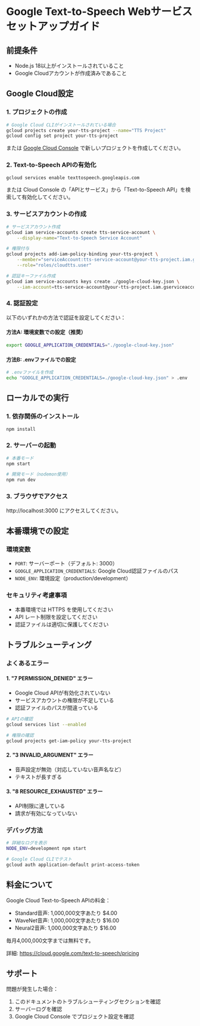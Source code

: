 # Google Text-to-Speech Webサービス セットアップガイド

## 前提条件
- Node.js 18以上がインストールされていること
- Google Cloudアカウントが作成済みであること

## Google Cloud設定

### 1. プロジェクトの作成
```bash
# Google Cloud CLIがインストールされている場合
gcloud projects create your-tts-project --name="TTS Project"
gcloud config set project your-tts-project
```

または [Google Cloud Console](https://console.cloud.google.com/) で新しいプロジェクトを作成してください。

### 2. Text-to-Speech APIの有効化
```bash
gcloud services enable texttospeech.googleapis.com
```

または Cloud Console の「APIとサービス」から「Text-to-Speech API」を検索して有効化してください。

### 3. サービスアカウントの作成
```bash
# サービスアカウント作成
gcloud iam service-accounts create tts-service-account \
    --display-name="Text-to-Speech Service Account"

# 権限付与
gcloud projects add-iam-policy-binding your-tts-project \
    --member="serviceAccount:tts-service-account@your-tts-project.iam.gserviceaccount.com" \
    --role="roles/cloudtts.user"

# 認証キーファイル作成
gcloud iam service-accounts keys create ./google-cloud-key.json \
    --iam-account=tts-service-account@your-tts-project.iam.gserviceaccount.com
```

### 4. 認証設定

以下のいずれかの方法で認証を設定してください：

#### 方法A: 環境変数での設定（推奨）
```bash
export GOOGLE_APPLICATION_CREDENTIALS="./google-cloud-key.json"
```

#### 方法B: .envファイルでの設定
```bash
# .envファイルを作成
echo "GOOGLE_APPLICATION_CREDENTIALS=./google-cloud-key.json" > .env
```

## ローカルでの実行

### 1. 依存関係のインストール
```bash
npm install
```

### 2. サーバーの起動
```bash
# 本番モード
npm start

# 開発モード（nodemon使用）
npm run dev
```

### 3. ブラウザでアクセス
http://localhost:3000 にアクセスしてください。

## 本番環境での設定

### 環境変数
- `PORT`: サーバーポート（デフォルト: 3000）
- `GOOGLE_APPLICATION_CREDENTIALS`: Google Cloud認証ファイルのパス
- `NODE_ENV`: 環境設定（production/development）

### セキュリティ考慮事項
- 本番環境では HTTPS を使用してください
- API レート制限を設定してください
- 認証ファイルは適切に保護してください

## トラブルシューティング

### よくあるエラー

#### 1. "7 PERMISSION_DENIED" エラー
- Google Cloud APIが有効化されていない
- サービスアカウントの権限が不足している
- 認証ファイルのパスが間違っている

```bash
# APIの確認
gcloud services list --enabled

# 権限の確認
gcloud projects get-iam-policy your-tts-project
```

#### 2. "3 INVALID_ARGUMENT" エラー
- 音声設定が無効（対応していない音声名など）
- テキストが長すぎる

#### 3. "8 RESOURCE_EXHAUSTED" エラー
- API制限に達している
- 請求が有効になっていない

### デバッグ方法
```bash
# 詳細なログを表示
NODE_ENV=development npm start

# Google Cloud CLIでテスト
gcloud auth application-default print-access-token
```

## 料金について

Google Cloud Text-to-Speech APIの料金：
- Standard音声: 1,000,000文字あたり $4.00
- WaveNet音声: 1,000,000文字あたり $16.00
- Neural2音声: 1,000,000文字あたり $16.00

毎月4,000,000文字までは無料です。

詳細: https://cloud.google.com/text-to-speech/pricing

## サポート

問題が発生した場合：
1. このドキュメントのトラブルシューティングセクションを確認
2. サーバーログを確認
3. Google Cloud Console でプロジェクト設定を確認